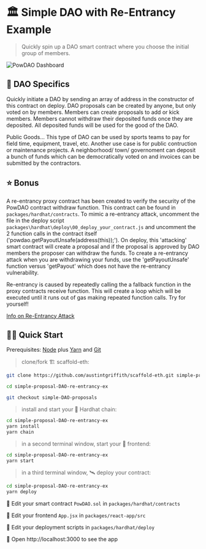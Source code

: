 # 🏛️ Simple DAO with Re-Entrancy Example

> Quickly spin up a DAO smart contract where you choose the initial group of members.

![PowDAO Dashboard](https://adaptiveclaim.s3.amazonaws.com/Screenshot+2021-09-20+114944.png)

## 📘 DAO Specifics

Quickly initiate a DAO by sending an array of address in the constructor of this contract on deploy. DAO proposals can be created by anyone, but only voted on by members. Members can create proposals to add or kick members. Members cannot withdraw their deposited funds once they are deposited. All deposited funds will be used for the good of the DAO.

Public Goods...
This type of DAO can be used by sports teams to pay for field time, equipment, travel, etc. Another use case is for public contruction or maintenance projects. 
A neighborhood/ town/ governoment can deposit a bunch of funds which can be democratically voted on and invoices can be submitted by the contractors.  

## ⭐ Bonus

A re-entrancy proxy contract has been created to verify the security of the PowDAO contract withdraw function. This contract can be found in `packages/hardhat/contracts`. To mimic a re-entrancy attack, uncomment the file in the deploy script `packages\hardhat\deploy\00_deploy_your_contract.js` and uncomment the 2 function calls in the contract itself ('powdao.getPayoutUnsafe(address(this));'). On deploy, this 'attacking' smart contract will create a proposal and if the proposal is approved by DAO members the proposer can withdraw the funds. To create a re-entrancy attack when you are withdrawing your funds, use the 'getPayoutUnsafe' function versus 'getPayout' which does not have the re-entrancy vulnerability. 

Re-entrancy is caused by repeatedly calling the a fallback function in the proxy contracts receive function. This will create a loop which will be executed until it runs out of gas making repeated function calls. Try for yourself!

[Info on Re-Entrancy Attack](https://quantstamp.com/blog/what-is-a-re-entrancy-attack)

## 🏄‍♂️ Quick Start

Prerequisites: [Node](https://nodejs.org/en/download/) plus [Yarn](https://classic.yarnpkg.com/en/docs/install/) and [Git](https://git-scm.com/downloads)

> clone/fork 🏗 scaffold-eth:

```bash
git clone https://github.com/austintgriffith/scaffold-eth.git simple-proposal-DAO-re-entrancy-ex

cd simple-proposal-DAO-re-entrancy-ex

git checkout simple-DAO-proposals
```

> install and start your 👷‍ Hardhat chain:

```bash
cd simple-proposal-DAO-re-entrancy-ex
yarn install
yarn chain
```

> in a second terminal window, start your 📱 frontend:

```bash
cd simple-proposal-DAO-re-entrancy-ex
yarn start
```

> in a third terminal window, 🛰 deploy your contract:

```bash
cd simple-proposal-DAO-re-entrancy-ex
yarn deploy
```

🔏 Edit your smart contract `PowDAO.sol` in `packages/hardhat/contracts`

📝 Edit your frontend `App.jsx` in `packages/react-app/src`

💼 Edit your deployment scripts in `packages/hardhat/deploy`

📱 Open http://localhost:3000 to see the app

